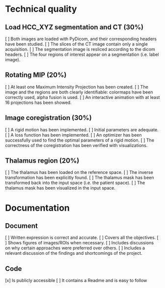 # Technical quality

## Load HCC_XYZ segmentation and CT (30%)
[ ] Both images are loaded with PyDicom, and their corresponding headers have been studied.
[ ] The slices of the CT image contain only a single acquisition.
[ ] The segmentation image is resliced according to the dicom headers.
[ ] The four regions of interest appear on a segmentation (i.e. label image).

## Rotating MIP (20%)
[ ] At least one Maximum Intensity Projection has been created.
[ ] The image and the regions are both clearly identifiable: colormaps have been correctly used, alpha fusion is used.
[ ] An interactive animation with at least 16 projections has been showed.

## Image coregistration (30%)
[ ] A rigid motion has been implemented.
[ ] Initial parameters are adequate.
[ ] A loss function has been implemented.
[ ] An optimizer has been successfully used to find the optimal parameters of a rigid motion.
[ ] The correctness of the coregistration has been verified with visualizations.

## Thalamus region (20%)
[ ] The thalamus has been loaded on the reference space.
[ ] The inverse transformation has been explicitly found.
[ ] The thalamus mask has been transformed back into the input space (i.e. the patient space).
[ ] The thalamus mask has been visualized in the input space.

# Documentation

## Document
[ ] Written expression is correct and accurate.
[ ] Covers all the objectives.
[ ] Shows figures of images/ROIs when necessary.
[ ] Includes discussions on why certain approaches were preferred over others.
[ ] Includes a relevant discussion of the findings and shortcomings of the project.

## Code
[x] Is publicly accessible
[ ] It contains a Readme and is easy to follow